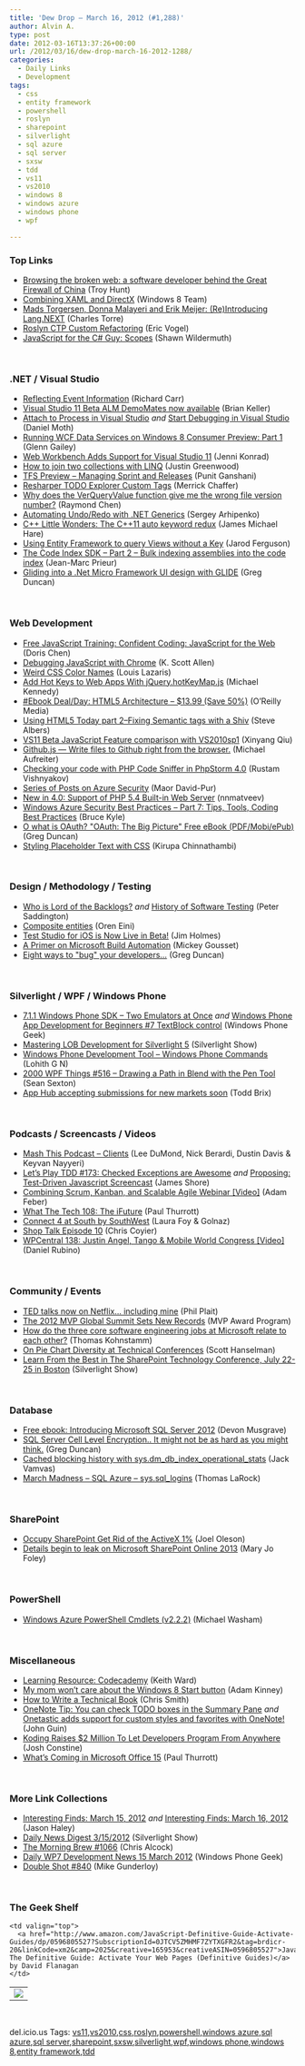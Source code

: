 ```yaml
---
title: 'Dew Drop – March 16, 2012 (#1,288)'
author: Alvin A.
type: post
date: 2012-03-16T13:37:26+00:00
url: /2012/03/16/dew-drop-march-16-2012-1288/
categories:
  - Daily Links
  - Development
tags:
  - css
  - entity framework
  - powershell
  - roslyn
  - sharepoint
  - silverlight
  - sql azure
  - sql server
  - sxsw
  - tdd
  - vs11
  - vs2010
  - windows 8
  - windows azure
  - windows phone
  - wpf

---
```

### <a name="top"></a>Top Links

  * [Browsing the broken web: a software developer behind the Great Firewall of China][1] (Troy Hunt)
  * [Combining XAML and DirectX][2] (Windows 8 Team)
  * [Mads Torgersen, Donna Malayeri and Erik Meijer: (Re)Introducing Lang.NEXT][3] (Charles Torre)
  * [Roslyn CTP Custom Refactoring][4] (Eric Vogel)
  * [JavaScript for the C# Guy: Scopes][5] (Shawn Wildermuth)

&#160;

### <a name="dotnet"></a>.NET / Visual Studio

  * [Reflecting Event Information][6] (Richard Carr)
  * [Visual Studio 11 Beta ALM DemoMates now available][7] (Brian Keller)
  * [Attach to Process in Visual Studio][8] _and_ [Start Debugging in Visual Studio][9] (Daniel Moth)
  * [Running WCF Data Services on Windows 8 Consumer Preview: Part 1][10] (Glenn Gailey)
  * [Web Workbench Adds Support for Visual Studio 11][11] (Jenni Konrad)
  * [How to join two collections with LINQ][12] (Justin Greenwood)
  * [TFS Preview – Managing Sprint and Releases][13] (Punit Ganshani)
  * [Resharper TODO Explorer Custom Tags][14] (Merrick Chaffer)
  * [Why does the VerQueryValue function give me the wrong file version number?][15] (Raymond Chen)
  * [Automating Undo/Redo with .NET Generics][16] (Sergey Arhipenko)
  * [C++ Little Wonders: The C++11 auto keyword redux][17] (James Michael Hare)
  * [Using Entity Framework to query Views without a Key][18] (Jarod Ferguson)
  * [The Code Index SDK – Part 2 – Bulk indexing assemblies into the code index][19] (Jean-Marc Prieur)
  * <a href="http://channel9.msdn.com/coding4fun/blog/Gliding-into-a-Net-Micro-Framework-UI-design-with-GLIDE" target="_blank">Gliding into a .Net Micro Framework UI design with GLIDE</a> (Greg Duncan)

&#160;

### <a name="web"></a>Web Development

  * [Free JavaScript Training: Confident Coding: JavaScript for the Web][20] (Doris Chen)
  * [Debugging JavaScript with Chrome][21] (K. Scott Allen)
  * [Weird CSS Color Names][22] (Louis Lazaris)
  * [Add Hot Keys to Web Apps With jQuery.hotKeyMap.js][23] (Michael Kennedy)
  * <a href="http://feeds.oreilly.com/~r/oreilly/news/~3/RJIS8lH3fBA/0636920024088.do" target="_blank">#Ebook Deal/Day: HTML5 Architecture &#8211; $13.99 (Save 50%)</a> (O&#8217;Reilly Media)
  * [Using HTML5 Today part 2–Fixing Semantic tags with a Shiv][24] (Steve Albers)
  * [VS11 Beta JavaScript Feature comparison with VS2010sp1][25] (Xinyang Qiu)
  * [Github.js — Write files to Github right from the browser.][26] (Michael Aufreiter)
  * [Checking your code with PHP Code Sniffer in PhpStorm 4.0][27] (Rustam Vishnyakov)
  * [Series of Posts on Azure Security][28] (Maor David-Pur)
  * [New in 4.0: Support of PHP 5.4 Built-in Web Server][29] (nnmatveev)
  * [Windows Azure Security Best Practices – Part 7: Tips, Tools, Coding Best Practices][30] (Bruce Kyle)
  * [O what is OAuth? "OAuth: The Big Picture" Free eBook (PDF/Mobi/ePub)][31] (Greg Duncan)
  * [Styling Placeholder Text with CSS][32] (Kirupa Chinnathambi)

&#160;

### <a name="design"></a>Design / Methodology / Testing

  * [Who is Lord of the Backlogs?][33] _and_&#160;<a href="http://feedproxy.google.com/~r/agilescout/~3/PUYvNtZWtBA/" target="_blank">History of Software Testing</a> (Peter Saddington)
  * [Composite entities][34] (Oren Eini)
  * [Test Studio for iOS is Now Live in Beta!][35] (Jim Holmes)
  * [A Primer on Microsoft Build Automation][36] (Mickey Gousset)
  * [Eight ways to "bug" your developers&#8230;][37] (Greg Duncan)

&#160;

### <a name="silverlight"></a>Silverlight / WPF / Windows Phone

  * [7.1.1 Windows Phone SDK &#8211; Two Emulators at Once][38] _and_&#160;<a href="http://feedproxy.google.com/~r/Windowsphonegeek/~3/ji9I2wuLmuQ/Windows-Phone-App-Development-for-Beginners-7-TextBlock-control" target="_blank">Windows Phone App Development for Beginners #7 TextBlock control</a> (Windows Phone Geek)
  * [Mastering LOB Development for Silverlight 5][39] (Silverlight Show)
  * [Windows Phone Development Tool – Windows Phone Commands][40] (Lohith G N)
  * <a href="http://wpf.2000things.com/2012/03/16/516-drawing-a-path-in-blend-with-the-pen-tool/" target="_blank">2000 WPF Things #516 – Drawing a Path in Blend with the Pen Tool</a> (Sean Sexton)
  * [App Hub accepting submissions for new markets soon][41] (Todd Brix)

&#160;

### <a name="podcasts"></a>Podcasts / Screencasts / Videos

  * <a href="http://mashthis.io/post/19347824856" target="_blank">Mash This Podcast &#8211; Clients</a> (Lee DuMond, Nick Berardi, Dustin Davis & Keyvan Nayyeri)
  * [Let&#8217;s Play TDD #173: Checked Exceptions are Awesome][42] _and_ [Proposing: Test-Driven Javascript Screencast][43] (James Shore)
  * [Combining Scrum, Kanban, and Scalable Agile Webinar [Video]][44] (Adam Feber)
  * [What The Tech 108: The iFuture][45] (Paul Thurrott)
  * [Connect 4 at South by SouthWest][46] (Laura Foy & Golnaz)
  * [Shop Talk Episode 10][47] (Chris Coyier)
  * [WPCentral 138: Justin Angel, Tango & Mobile World Congress [Video]][48] (Daniel Rubino)

&#160;

### <a name="events"></a>Community / Events

  * [TED talks now on Netflix… including mine][49] (Phil Plait)
  * [The 2012 MVP Global Summit Sets New Records][50] (MVP Award Program)
  * [How do the three core software engineering jobs at Microsoft relate to each other?][51] (Thomas Kohnstamm)
  * [On Pie Chart Diversity at Technical Conferences][52] (Scott Hanselman)
  * <a href="http://feedproxy.google.com/~r/silverlightshow/~3/iKDmZp3pykA/Learn-From-the-Best-in-The-SharePoint-Technology-Conference-July-22-25-in-Boston.aspx" target="_blank">Learn From the Best in The SharePoint Technology Conference, July 22-25 in Boston</a> (Silverlight Show)

&#160;

### <a name="sql"></a>Database

  * [Free ebook: Introducing Microsoft SQL Server 2012][53] (Devon Musgrave)
  * [SQL Server Cell Level Encryption.. It might not be as hard as you might think.][54] (Greg Duncan)
  * [Cached blocking history with sys.dm\_db\_index\_operational\_stats][55] (Jack Vamvas)
  * [March Madness – SQL Azure – sys.sql_logins][56] (Thomas LaRock)

&#160;

### <a name="sp"></a>SharePoint

  * [Occupy SharePoint Get Rid of the ActiveX 1%][57] (Joel Oleson)
  * [Details begin to leak on Microsoft SharePoint Online 2013][58] (Mary Jo Foley)

&#160;

### PowerShell

  * [Windows Azure PowerShell Cmdlets (v2.2.2)][59] (Michael Washam)

&#160;

### <a name="misc"></a>Miscellaneous

  * [Learning Resource: Codecademy][60] (Keith Ward)
  * [My mom won’t care about the Windows 8 Start button][61] (Adam Kinney)
  * [How to Write a Technical Book][62] (Chris Smith)
  * [OneNote Tip: You can check TODO boxes in the Summary Pane][63] _and_ [Onetastic adds support for custom styles and favorites with OneNote!][64] (John Guin)
  * [Koding Raises $2 Million To Let Developers Program From Anywhere][65] (Josh Constine)
  * <a href="http://www.winsupersite.com/article/office/whats-coming-microsoft-office-15-142589" target="_blank">What&#8217;s Coming in Microsoft Office 15</a> (Paul Thurrott)

&#160;

### <a name="links"></a>More Link Collections

  * [Interesting Finds: March 15, 2012][66] _and_ [Interesting Finds: March 16, 2012][67] (Jason Haley)
  * [Daily News Digest 3/15/2012][68] (Silverlight Show)
  * [The Morning Brew #1066][69] (Chris Alcock)
  * [Daily WP7 Development News 15 March 2012][70] (Windows Phone Geek)
  * <a href="http://afreshcup.com/home/2012/3/16/double-shot-840.html" target="_blank">Double Shot #840</a> (Mike Gunderloy)

&#160;

### <a name="shelf"></a>The Geek Shelf

<table border="0" cellspacing="0" cellpadding="0">
  <tr>
    <td>
      <img data-recalc-dims="1" decoding="async" src="https://i0.wp.com/ecx.images-amazon.com/images/I/51onEPAeDcL._SL160_.jpg?w=660" />
    </td>
    
    <td valign="top">
      <a href="http://www.amazon.com/JavaScript-Definitive-Guide-Activate-Guides/dp/0596805527?SubscriptionId=0JTCV5ZMHMF7ZYTXGFR2&tag=brdicr-20&linkCode=xm2&camp=2025&creative=165953&creativeASIN=0596805527">JavaScript: The Definitive Guide: Activate Your Web Pages (Definitive Guides)</a> by David Flanagan
    </td>
  </tr>
</table>

&#160;

<div style="padding-bottom: 0px; margin: 0px; padding-left: 0px; padding-right: 0px; display: inline; float: none; padding-top: 0px" id="scid:0767317B-992E-4b12-91E0-4F059A8CECA8:7e2f6cd0-0d20-4873-9c0a-adc87061d072" class="wlWriterEditableSmartContent">
  del.icio.us Tags: <a href="http://del.icio.us/popular/vs11" rel="tag">vs11</a>,<a href="http://del.icio.us/popular/vs2010" rel="tag">vs2010</a>,<a href="http://del.icio.us/popular/css" rel="tag">css</a>,<a href="http://del.icio.us/popular/roslyn" rel="tag">roslyn</a>,<a href="http://del.icio.us/popular/powershell" rel="tag">powershell</a>,<a href="http://del.icio.us/popular/windows+azure" rel="tag">windows azure</a>,<a href="http://del.icio.us/popular/sql+azure" rel="tag">sql azure</a>,<a href="http://del.icio.us/popular/sql+server" rel="tag">sql server</a>,<a href="http://del.icio.us/popular/sharepoint" rel="tag">sharepoint</a>,<a href="http://del.icio.us/popular/sxsw" rel="tag">sxsw</a>,<a href="http://del.icio.us/popular/silverlight" rel="tag">silverlight</a>,<a href="http://del.icio.us/popular/wpf" rel="tag">wpf</a>,<a href="http://del.icio.us/popular/windows+phone" rel="tag">windows phone</a>,<a href="http://del.icio.us/popular/windows+8" rel="tag">windows 8</a>,<a href="http://del.icio.us/popular/entity+framework" rel="tag">entity framework</a>,<a href="http://del.icio.us/popular/tdd" rel="tag">tdd</a>
</div>

 [1]: http://feedproxy.google.com/~r/TroyHunt/~3/-4heZ9ebH18/browsing-broken-web-software-developer.html
 [2]: http://blogs.msdn.com/b/windowsappdev/archive/2012/03/15/combining-xaml-and-directx.aspx
 [3]: http://channel9.msdn.com/Blogs/Charles/Mads-Torgersen-Donna-Malayeri-and-Erik-Meijer-ReIntroducing-LangNEXT
 [4]: http://visualstudiomagazine.com/articles/2012/03/15/roslyn-ctp-custom-refactoring_1.aspx
 [5]: http://wildermuth.com/2012/03/16/JavaScript_for_the_C_Guy_Scopes
 [6]: http://feedproxy.google.com/~r/BlackwaspLatestAdditions/~3/8IEQPqrfE_M/RSSLanding.aspx
 [7]: http://blogs.msdn.com/b/briankel/archive/2012/03/15/visual-studio-11-beta-alm-demomates-now-available.aspx
 [8]: http://feedproxy.google.com/~r/DanielMoth/~3/ENwMtC7oVMw/Attach-To-Process-In-Visual-Studio.aspx
 [9]: http://feedproxy.google.com/~r/DanielMoth/~3/rrStGnTKSPo/Start-Debugging-In-Visual-Studio.aspx
 [10]: http://blogs.msdn.com/b/writingdata_services/archive/2012/03/15/running-wcf-data-services-on-windows-8-consumer-preview-part-1.aspx
 [11]: http://www.infoq.com/news/2012/03/Web-Workbench
 [12]: http://geekswithblogs.net/JustinGreenwood/archive/2012/03/15/how-to-join-two-collections-with-linq.aspx
 [13]: http://www.ganshani.com/2012/03/15/tfs-preview-managing-sprint-and-releases/?utm_source=rss&utm_medium=rss&utm_campaign=tfs-preview-managing-sprint-and-releases
 [14]: http://merrickchaffer.blogspot.com/2012/03/resharper-todo-explorer-custom-tags.html
 [15]: http://blogs.msdn.com/b/oldnewthing/archive/2012/03/15/10283336.aspx
 [16]: http://www.codeproject.com/Articles/19550/Automating-Undo-Redo-with-NET-Generics
 [17]: http://feedproxy.google.com/~r/BlackRabbitCoder/~3/GcR6GU_v3Fc/c-little-wonders-the-c11-auto-keyword-redux.aspx
 [18]: http://feedproxy.google.com/~r/ElegantCode/~3/8veVtkZoM7Q/
 [19]: http://blogs.msdn.com/b/visualstudioalm/archive/2012/03/15/the-code-index-sdk-part-2-bulk-indexing-assemblies-into-the-code-index.aspx
 [20]: http://blogs.msdn.com/b/dorischen/archive/2012/03/16/free-javascript-training-confident-coding-javascript-for-the-web.aspx
 [21]: http://odetocode.com/Blogs/scott/archive/2012/03/13/debugging-javascript-with-chrome.aspx
 [22]: http://www.impressivewebs.com/weird-css-color-names/
 [23]: http://blog.michaelckennedy.net/2012/03/15/add-hot-keys-to-web-apps-with-this-jquery-plugin/
 [24]: http://geekswithblogs.net/Albers/archive/2012/03/16/using-html5-today-part-2ndashfixing-semantic-tags-with-a-shiv.aspx
 [25]: http://blogs.msdn.com/b/webdevtools/archive/2012/03/15/vs11-beta-javascript-feature-comparison-with-vs2010sp1.aspx
 [26]: http://feedproxy.google.com/~r/Rubyflow/~3/fOHk182Zxl4/7364-github-js-write-files-to-github-right-from-the-browser
 [27]: http://feedproxy.google.com/~r/jetbrains_webIde/~3/v6Eiw2OD93A/
 [28]: http://feeds.maordavid.com/~r/maor/~3/8ZbSwXPxvzo/
 [29]: http://feedproxy.google.com/~r/jetbrains_webIde/~3/wBMyRvEXMgM/
 [30]: http://blogs.msdn.com/b/usisvde/archive/2012/03/15/windows-azure-security-best-practices-part-7-tips-tools-coding-best-practices.aspx
 [31]: http://coolthingoftheday.blogspot.com/2012/03/o-what-is-oauth-big-picture-free-ebook.html
 [32]: http://www.kirupa.com/html5/styling_placeholder_text_css.htm
 [33]: http://feedproxy.google.com/~r/agilescout/~3/rw2iZFBQF78/
 [34]: http://feedproxy.google.com/~r/AyendeRahien/~3/5MbkLwgS1TM/composite-entities
 [35]: http://www.telerik.com/automated-testing-tools/blog/12-03-15/Test-Studio-for-iOS-is-Now-Live-in-Beta.aspx
 [36]: http://visualstudiomagazine.com/articles/2012/03/15/a-primer-on-microsoft-build-automation.aspx
 [37]: http://coolthingoftheday.blogspot.com/2012/03/eight-ways-to-your-developers.html
 [38]: http://feedproxy.google.com/~r/Windowsphonegeek/~3/E_egam68xtY/7-1-1-Windows-Phone-SDK---Two-Emulators-at-Once
 [39]: http://feedproxy.google.com/~r/silverlightshow/~3/o3hrb_tCZ60/Mastering-LOB-Development-for-Silverlight-5.aspx
 [40]: http://feedproxy.google.com/~r/KashyapasnetRumbles/~3/A-db2TVmaDM/
 [41]: http://windowsteamblog.com/windows_phone/b/wpdev/archive/2012/03/15/app-hub-accepting-submissions-for-new-markets-soon.aspx
 [42]: http://jamesshore.com/Blog/Lets-Play/Episode-173.html
 [43]: http://jamesshore.com/Blog/Proposing-Test-Driven-Javascript-Screencast.html
 [44]: http://blog.assembla.com/assemblablog/tabid/12618/bid/79805/Combining-Scrum-Kanban-and-Scalable-Agile-Webinar-Video.aspx
 [45]: http://www.winsupersite.com/article/podcast-2/tech-108-ifuture-142579
 [46]: http://channel9.msdn.com/posts/Connect-4-at-South-by-SouthWest
 [47]: http://shoptalkshow.com/episodes/010-with-doug-neiner/
 [48]: http://feedproxy.google.com/~r/wmexperts/~3/3Ukm4wP3Vn4/story01.htm
 [49]: http://blogs.discovermagazine.com/badastronomy/2012/03/15/ted-talks-now-on-netflix-including-mine/
 [50]: http://blogs.msdn.com/b/mvpawardprogram/archive/2012/03/15/the-2012-mvp-global-summit-set-new-records.aspx
 [51]: http://feeds.microsoftjobsblog.com/~r/MicrosoftJobsBlog/~3/aO9dVSzm5fw/software-testing-careers2
 [52]: http://feedproxy.google.com/~r/ScottHanselman/~3/Orte6gi-Od8/OnPieChartDiversityAtTechnicalConferences.aspx
 [53]: http://blogs.msdn.com/b/microsoft_press/archive/2012/03/15/free-ebook-introducing-microsoft-sql-server-2012.aspx
 [54]: http://coolthingoftheday.blogspot.com/2012/03/sql-server-cell-level-encryption-it.html
 [55]: http://feedproxy.google.com/~r/sqlserverpedia/~3/vPQxUNKgTVM/
 [56]: http://feedproxy.google.com/~r/sqlserverpedia/~3/Flt7oM9dBFY/
 [57]: http://feedproxy.google.com/~r/JoelsSharepointLand/~3/00DLgCD981I/ViewPost.aspx
 [58]: http://www.zdnet.com/blog/microsoft/details-begin-to-leak-on-microsoft-sharepoint-online-2013/12184
 [59]: http://blogs.msdn.com/b/windowsazure/archive/2012/03/15/windows-azure-powershell-cmdlets-v2-2-2.aspx
 [60]: http://visualstudiomagazine.com/blogs/onward-and-upward/2012/03/codecademy-is-a-strong-learning-resource.aspx
 [61]: http://adamkinney.com/blog/2012/03/15/my-mom-wont-care-about-the-windows-8-start-button/
 [62]: http://feedproxy.google.com/~r/blogspot/fJQFu/~3/KtMk8vFBW2I/how-to-write-technical-book.html
 [63]: http://blogs.msdn.com/b/johnguin/archive/2012/03/15/onenote-tip-you-can-check-todo-boxes-in-the-summary-pane.aspx
 [64]: http://blogs.msdn.com/b/johnguin/archive/2012/03/15/onetastic-adds-support-for-custom-styles-and-favorites-with-onenote.aspx
 [65]: http://feedproxy.google.com/~r/Techcrunch/~3/h8AvvstgErU/
 [66]: http://jasonhaley.com/blog/post.aspx?id=cc964773-b12f-49f6-9d7c-8abd8d7fe696
 [67]: http://jasonhaley.com/blog/post.aspx?id=a64ea94c-27b0-42d2-922e-1ef6ccd32d0f
 [68]: http://feedproxy.google.com/~r/silverlightshow/~3/8v3MFTloyCc/Daily-News-Digest-3-15-2012.aspx
 [69]: http://feedproxy.google.com/~r/ReflectivePerspective/~3/WTJJqEK6ubE/
 [70]: http://feedproxy.google.com/~r/Windowsphonegeek/~3/x97KZ3izEmg/daily-wp7-development-news-15-march-2012